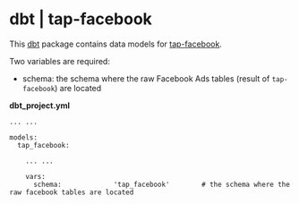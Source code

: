 # dbt | tap-facebook

This [dbt](https://github.com/fishtown-analytics/dbt) package contains data models for [tap-facebook](https://gitlab.com/meltano/tap-facebook).

Two variables are required:
* schema: the schema where the raw Facebook Ads tables (result of `tap-facebook`) are located

**dbt_project.yml**
```
... ...

models:
  tap_facebook:

    ... ...

    vars:
      schema:             'tap_facebook'        # the schema where the raw facebook tables are located
```
